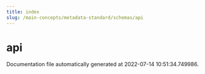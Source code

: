 ```yaml
---
title: index
slug: /main-concepts/metadata-standard/schemas/api
---
```


# api

Documentation file automatically generated at 2022-07-14 10:51:34.749986.
